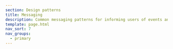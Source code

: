 ```yaml
---
section: Design patterns
title: Messaging
description: Common messaging patterns for informing users of events and states currently affecting them
template: page.html
nav_sort: 7
nav_groups:
  - primary
---
```

